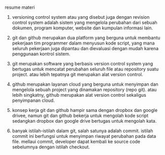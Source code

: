 resume materi

1. versioning control system atau yang disebut juga dengan revision control system adalah sistem yang mengelola perubahan dari sebuah dokumen, program komputer, website dan kumpulan informasi lain. 

2. git dan github merupakan dua platform yang berguna untuk membantu pekerjaan tim programmer dalam menyusun kode script, yang mana seluruh pekerjaan juga dipantau dan dievaluasi dengan mudah karena penggunaan kontrol sistem.

3. git merupakan software yang berbasis version control system yang bertugas untuk mencatat perubahan seluruh file atau repository suatu project. atau lebih tepatnya git merupakan alat version control.

4. github merupakan layanan cloud yang berguna untuk menyimpan dan mengelola sebuah project yang dinamakan repository (repo git). atau lebih singkatny, github merupakan alat version control sekaligus penyimpanan cloud.

5. konsep kerja git dan github hampir sama dengan dropbox dan google drivee, namun git dan github bekerja untuk mengolah kode script sedangkan dropbox dan google drive bertugas untuk mengolah kata.

6. banyak istilah-istilah dalam git, salah satunya adalah commit. istilah commit ini berfungsi untuk menyimpan riwayat perubahan pada data file. mellaui commit, developer dapat kembali ke source code sebelumnya dengan istilah checkout.